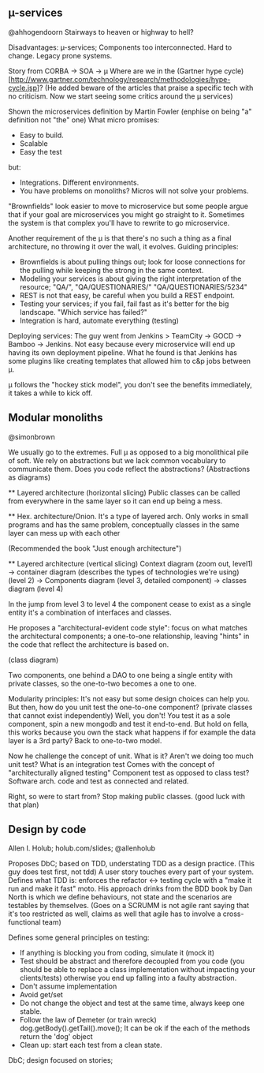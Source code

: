 µ-services
--------------
@ahhogendoorn
Stairways to heaven or highway to hell?

Disadvantages:
µ-services; Components too interconnected. Hard to change. Legacy prone systems.

Story from CORBA -> SOA -> µ
Where are we in the (Gartner hype cycle)[http://www.gartner.com/technology/research/methodologies/hype-cycle.jsp]?
(He added beware of the articles that praise a specific tech with no criticism. Now we start seeing some critics around the µ services)

Shown the microservices definition by Martin Fowler (enphise on being "a" definition not "the" one)
What micro promises:

* Easy to build.
* Scalable
* Easy the test

but:

* Integrations. Different environments.
* You have problems on monoliths? Micros will not solve your problems.

"Brownfields" look easier to move to microservice but some people argue that if your goal are microservices you might go straight to it.
Sometimes the system is that complex you'll have to rewrite to go microservice.

Another requirement of the µ is that there's no such a thing as a final architecture, no throwing it over the wall, it evolves.
Guiding principles:
* Brownfields is about pulling things out; look for loose connections for the pulling while keeping the strong in the same context.
* Modeling your services is about giving the right interpretation of the resource; "QA/", "QA/QUESTIONARIES/" "QA/QUESTIONARIES/5234"
* REST is not that easy, be careful when you build a REST endpoint.
* Testing your services; if you fail, fail fast as it's better for the big landscape. "Which service has failed?"
* Integration is hard, automate everything (testing)

Deploying services:
The guy went from Jenkins > TeamCity -> GOCD -> Bamboo -> Jenkins.
Not easy because every microservice will end up having its own deployment pipeline. What he found is that Jenkins has some plugins like creating templates that allowed
him to c&p jobs between µ.

µ follows the "hockey stick model", you don't see the benefits immediately, it takes a while to kick off.

Modular monoliths
---------------------
@simonbrown

We usually go to the extremes. Full µ as opposed to a big monolithical pile of soft.
We rely on abstractions but we lack common vocabulary to communicate them. Does you code reflect the abstractions? (Abstractions as diagrams)

** Layered architecture (horizontal slicing)
Public classes can be called from everywhere in the same layer so it can end up being a mess.

** Hex. architecture/Onion.
It's a type of layered arch. Only works in small programs and has the same problem, conceptually classes in the same layer can mess up with each other

(Recommended the book "Just enough architecture")

** Layered architecture (vertical slicing)
Context diagram  (zoom out, level1) -> container diagram (describes the types of technologies we're using) (level 2) -> Components diagram (level 3, detailed component) -> classes diagram (level 4)

In the jump from level 3 to level 4 the component cease to exist as a single entity it's a combination of interfaces and classes.

He proposes a "architectural-evident code style": focus on what matches the architectural components; a one-to-one relationship, leaving "hints" in the code that reflect the architecture is based on.

(class diagram)

Two components, one behind a DAO to one being a single entity with private classes, so the one-to-two becomes a one to one.

Modularity principles: It's not easy but some design choices can help you.
But then, how do you unit test the one-to-one component? (private classes that cannot exist independently) Well, you don't! You test it as a sole component, spin a new mongodb and test it end-to-end.
But hold on fella, this works because you own the stack what happens if for example the data layer is a 3rd party? Back to one-to-two model.

Now he challenge the concept of unit. What is it? Aren't we doing too much unit test? What is an integration test Comes with the concept of "architecturally aligned testing"
Component test as opposed to class test? Software arch. code and test as connected and related.

Right, so were to start from? Stop making public classes. (good luck with that plan)

Design by code
----------------------

Allen I. Holub; holub.com/slides; @allenholub

Proposes DbC; based on TDD, understating TDD as a design practice.
(This guy does test first, not tdd)
A user story touches every part of your system.
Defines what TDD is: enforces the refactor <-> testing cycle with a "make it run and make it fast" moto.
His approach drinks from the BDD book by Dan North is which we define behaviours, not state and the scenarios are testables by themselves.
(Goes on a SCRUMM is not agile rant saying that it's too restricted as well, claims as well that agile has to involve a cross-functional team)

Defines some general principles on testing:
* If anything is blocking you from coding, simulate it (mock it)
* Test should be abstract and therefore decoupled from you code (you should be able to replace a class implementation without impacting your clients/tests) otherwise you end up falling into a faulty abstraction.
* Don't assume implementation
* Avoid get/set
* Do not change the object and test at the same time, always keep one stable.
* Follow the law of Demeter (or train wreck) dog.getBody().getTail().move(); It can be ok if the each of the methods return the 'dog' object
* Clean up: start each test from a clean state.

DbC; design focused on stories;

